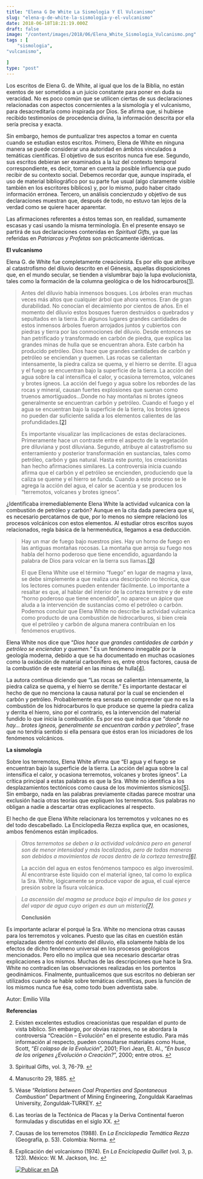 ```yaml
---
title: "Elena G De White La Sismologia Y El Vulcanismo"
slug: "elena-g-de-white-la-sismologia-y-el-vulcanismo"
date: 2018-06-18T18:21:19.000Z
draft: false
image: "/content/images/2018/06/Elena_White_Sismologia_Vulcanismo.png"
tags : [
    "sismologia",
"vulcanismo",

]
type: "post"
---
```


   Los escritos de Elena G. de White, al igual que los de la Biblia, no están exentos de ser sometidos a un juicio constante para poner en duda su veracidad. No es poco común que se utilicen ciertas de sus declaraciones relacionadas con aspectos concernientes a la sismología y el vulcanismo, para desacreditarla como inspirada por Dios. Se afirma que, si hubiese recibido testimonios de procedencia divina, la información descrita por ella sería precisa y exacta.

 Sin embargo, hemos de puntualizar tres aspectos a tomar en cuenta cuando se estudian estos escritos. Primero, Elena de White en ninguna manera se puede considerar una autoridad en ámbitos vinculados a temáticas científicas. El objetivo de sus escritos nunca fue ese. Segundo, sus escritos debieran ser examinados a la luz del contexto temporal correspondiente, es decir, tomar en cuenta la posible influencia que pudo recibir de su contexto social. Debemos recordar que, aunque inspirada, el uso de material bibliográfico por su parte fue usual (algo claramente visible también en los escritores bíblicos) y, por lo mismo, pudo haber citado información errónea. Tercero, un análisis concienzudo y objetivo de sus declaraciones muestran que, después de todo, no estuvo tan lejos de la verdad como se quiere hacer aparentar.

 Las afirmaciones referentes a éstos temas son, en realidad, sumamente escasas y casi usando la misma terminología. En el presente ensayo se partirá de sus declaraciones contenidas en *Spiritual Gifts*, ya que las referidas en *Patriarcas y Profetas* son prácticamente idénticas.

 **El vulcanismo**

 Elena G. de White fue completamente creacionista. Es por ello que atribuye al catastrofismo del diluvio descrito en el Génesis, aquellas disposiciones que, en el mundo secular, se tienden a vislumbrar bajo la lupa evolucionista, tales como la formación de la columna geológica o de los hidrocarburos[[1]](#fn1).

 
>  Antes del diluvio había inmensos bosques. Los árboles eran muchas veces más altos que cualquier árbol que ahora vemos. Eran de gran durabilidad. No conocían el decaimiento por cientos de años. En el momento del diluvio estos bosques fueron destruidos o quebrados y sepultados en la tierra. En algunos lugares grandes cantidades de estos inmensos árboles fueron arrojados juntos y cubiertos con piedras y tierra por las conmociones del diluvio. Desde entonces se han petrificado y transformado en carbón de piedra, que explica las grandes minas de hulla que se encuentran ahora. Este carbón ha producido petróleo. Dios hace que grandes cantidades de carbón y petróleo se enciendan y quemen. Las rocas se calientan intensamente, la piedra caliza se quema, y el hierro se derrite. El agua y el fuego se encuentran bajo la superficie de la tierra. La acción del agua sobre la cal intensifica el calor, y ocasiona terremotos, volcanes y brotes ígneos. La acción del fuego y agua sobre los rebordes de las rocas y mineral, causan fuertes explosiones que suenan como truenos amortiguados…Donde no hay montañas ni brotes ígneos generalmente se encuentran carbón y petróleo. Cuando el fuego y el agua se encuentran bajo la superficie de la tierra, los brotes ígneos no pueden dar suficiente salida a los elementos calientes de las profundidades.[[2]](#fn2)
> 
>   Es importante visualizar las implicaciones de estas declaraciones. Primeramente hace un contraste entre el aspecto de la vegetación pre diluviana y post diluviana. Segundo, atribuye al catastrofismo su enterramiento y posterior transformación en sustancias, tales como petróleo, carbón y gas natural. Hasta este punto, los creacionistas han hecho afirmaciones similares. La controversia inicia cuando afirma que el carbón y el petróleo se encienden, produciendo que la caliza se queme y el hierro se funda. Cuando a este proceso se le agrega la acción del agua, el calor se acentúa y se producen los “terremotos, volcanes y brotes ígneos”.

 ¿Identificaba irremediablemente Elena White la actividad vulcanica con la combustión de petróleo y carbón? Aunque en la cita dada pareciera que sí, es necesario percatarnos de que, por lo menos no siempre relacionó los procesos volcánicos con estos elementos. Al estudiar otros escritos suyos relacionados, regla básica de la hermenéutica, llegamos a esa deducción.

 
>  Hay un mar de fuego bajo nuestros pies. Hay un horno de fuego en las antiguas montañas rocosas. La montaña que arroja su fuego nos habla del horno poderoso que tiene encendido, aguardando la palabra de Dios para volcar en la tierra sus llamas.[[3]](#fn3)
> 
>   El que Elena White use el término “fuego” en lugar de magma y lava, se debe simplemente a que realiza una descripción no técnica, que los lectores comunes pueden entender fácilmente. Lo importante a resaltar es que, al hablar del interior de la corteza terrestre y de este “horno poderoso que tiene encendido”, no aparece un ápice que aluda a la intervención de sustancias como el petróleo o carbón. Podemos concluir que Elena White no describe la actividad vulcanica como producto de una combustión de hidrocarburos, si bien creía que el petróleo y carbón de alguna manera contribuían en los fenómenos eruptivos.

 Elena White nos dice que “*Dios hace que grandes cantidades de carbón y petróleo se enciendan y quemen.*” Es un fenómeno innegable por la geología moderna, debido a que se ha documentado en muchas ocasiones como la oxidación de material carbonífero es, entre otros factores, causa de la combustión de este material en las minas de hulla[[4]](#fn4).

 La autora continua diciendo que “Las rocas se calientan intensamente, la piedra caliza se quema, y el hierro se derrite.” Es importante destacar el hecho de que no menciona la causa natural por la cual se encienden el carbón y petróleo. Probablemente era sensata en comprender que no es la combustión de los hidrocarburos lo que produce se queme la piedra caliza y derrita el hierro, sino por el contrario, es la intervención del material fundido lo que inicia la combustión. Es por eso que indica que “*donde no hay… brotes ígneos, generalmente se encuentran carbón y petróleo*”, frase que no tendría sentido si ella pensara que éstos eran los iniciadores de los fenómenos volcánicos.

 **La sismología**

 Sobre los terremotos, Elena White afirma que “El agua y el fuego se encuentran bajo la superficie de la tierra. La acción del agua sobre la cal intensifica el calor, y ocasiona terremotos, volcanes y brotes ígneos”. La crítica principal a estas palabras es que la Sra. White no identifica a los desplazamientos tectónicos como causa de los movimientos sísmicos[[5]](#fn5). Sin embargo, nada en las palabras previamente citadas parece mostrar una exclusión hacia otras teorías que expliquen los terremotos. Sus palabras no obligan a nadie a descartar otras explicaciones al respecto.

 El hecho de que Elena White relacionara los terremotos y volcanes no es del todo descabellado. La Enciclopedia Rezza explica que, en ocasiones, ambos fenómenos están implicados.

 
>  *Otros terremotos se deben a la actividad volcánica pero en general son de menor intensidad y más localizados, pero de todas maneras son debidos a movimientos de rocas dentro de la corteza terrestre[[6]](#fn6).*
> 
>   La acción del agua en estos fenómenos tampoco es algo inverosímil. Al encontrarse éste líquido con el material ígneo, tal como lo explica la Sra. White, lógicamente se produce vapor de agua, el cual ejerce presión sobre la fisura volcánica.

 
>  *La ascensión del magma se produce bajo el impulso de los gases y del vapor de agua cuyo origen es aun un misterio[[7]](#fn7).*
> 
>   **Conclusión**

 Es importante aclarar el porqué la Sra. White no menciona otras causas para los terremotos y volcanes. Puesto que las citas en cuestión están emplazadas dentro del contexto del diluvio, ella solamente habla de los efectos de dicho fenómeno universal en los procesos geológicos mencionados. Pero ello no implica que sea necesario descartar otras explicaciones a los mismos. Muchas de las descripciones que hace la Sra. White no contradicen las observaciones realizadas en los portentos geodinámicos. Finalmente, puntualicemos que sus escritos no debieran ser utilizados cuando se hable sobre temáticas científicas, pues la función de los mismos nunca fue ésa, como todo buen adventista sabe.

 Autor: Emilio Villa

 **Referencias**

   
 2. Existen excelentes estudios creacionistas que respaldan el punto de vista bíblico. Sin embargo, por obvias razones, no se abordara la controversia “Creación – Evolución” en el presente estudio. Para más información al respecto, pueden consultarse materiales como Huse, Scott, “*El colapso de la Evolución*”, 2001; Flori Jean, Et. Al., “*En busca de los orígenes ¿Evolución o Creación?*”, 2000; entre otros. [↩︎](#fnref1)

 
 4. Spiritual Gifts, vol. 3, 76-79. [↩︎](#fnref2)

 
 6. Manuscrito 29, 1885. [↩︎](#fnref3)

 
 8. Véase “*Relations between Coal Properties and Spontaneous Combustion*” Department of Mining Engineering, Zonguldak Karaelmas University, Zonguldak-TURKEY. [↩︎](#fnref4)

 
 10. Las teorías de la Tectónica de Placas y la Deriva Continental fueron formuladas y discutidas en el siglo XX. [↩︎](#fnref5)

 
 12. Causas de los terremotos (1988). En *La Enciclopedia Temática Rezza* (Geografía, p. 53). Colombia: Norma. [↩︎](#fnref6)

 
 14. Explicación del volcanismo (1974). En *La Enciclopedia Quillet* (vol. 3, p. 123). México: W. M. Jackson, Inc. [↩︎](#fnref7)

 
 
     [![Publicar en DA](/content/images/2020/06/Publicar_DA.png)](/quieres-publicar-en-da/) 